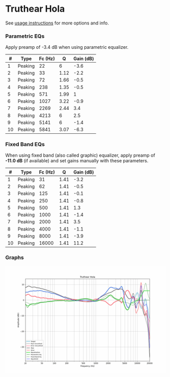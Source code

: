 # Truthear Hola
See [usage instructions](https://github.com/jaakkopasanen/AutoEq#usage) for more options and info.

### Parametric EQs
Apply preamp of -3.4 dB when using parametric equalizer.

|   # | Type    |   Fc (Hz) |    Q |   Gain (dB) |
|-----|---------|-----------|------|-------------|
|   1 | Peaking |        22 | 6    |        -3.6 |
|   2 | Peaking |        33 | 1.12 |        -2.2 |
|   3 | Peaking |        72 | 1.66 |        -0.5 |
|   4 | Peaking |       238 | 1.35 |        -0.5 |
|   5 | Peaking |       571 | 1.99 |         1   |
|   6 | Peaking |      1027 | 3.22 |        -0.9 |
|   7 | Peaking |      2269 | 2.44 |         3.4 |
|   8 | Peaking |      4213 | 6    |         2.5 |
|   9 | Peaking |      5141 | 6    |        -1.4 |
|  10 | Peaking |      5841 | 3.07 |        -6.3 |

### Fixed Band EQs
When using fixed band (also called graphic) equalizer, apply preamp of **-11.0 dB** (if available) and set gains manually with these parameters.

|   # | Type    |   Fc (Hz) |    Q |   Gain (dB) |
|-----|---------|-----------|------|-------------|
|   1 | Peaking |        31 | 1.41 |        -3.2 |
|   2 | Peaking |        62 | 1.41 |        -0.5 |
|   3 | Peaking |       125 | 1.41 |        -0.1 |
|   4 | Peaking |       250 | 1.41 |        -0.8 |
|   5 | Peaking |       500 | 1.41 |         1.3 |
|   6 | Peaking |      1000 | 1.41 |        -1.4 |
|   7 | Peaking |      2000 | 1.41 |         3.5 |
|   8 | Peaking |      4000 | 1.41 |        -1.1 |
|   9 | Peaking |      8000 | 1.41 |        -3.9 |
|  10 | Peaking |     16000 | 1.41 |        11.2 |

### Graphs
![](./Truthear%20Hola.png)
